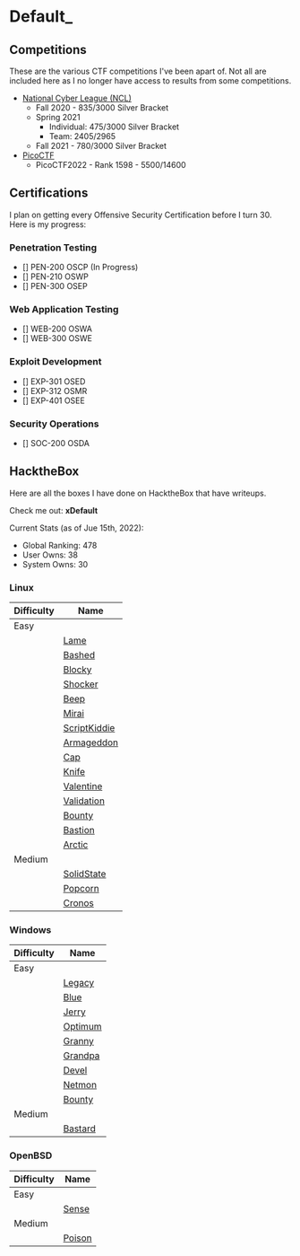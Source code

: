 # Default_

## Competitions
These are the various CTF competitions I've been apart of. Not all are included here as I no longer have access to results from some competitions.

- [National Cyber League (NCL)](https://cyberskyline.com/)
	- Fall 2020 - 835/3000 Silver Bracket
	- Spring 2021
		- Individual: 475/3000 Silver Bracket
		- Team: 2405/2965
	- Fall 2021 - 780/3000 Silver Bracket
- [PicoCTF](https://play.picoctf.org/login)
	- PicoCTF2022 - Rank 1598 - 5500/14600

## Certifications
I plan on getting every Offensive Security Certification before I turn 30. Here is my progress:

### Penetration Testing
- [] PEN-200 OSCP (In Progress)
- [] PEN-210 OSWP
- [] PEN-300 OSEP

### Web Application Testing
- [] WEB-200 OSWA
- [] WEB-300 OSWE

### Exploit Development
- [] EXP-301 OSED
- [] EXP-312 OSMR
- [] EXP-401 OSEE

### Security Operations
- [] SOC-200 OSDA

## HacktheBox
Here are all the boxes I have done on HacktheBox that have writeups.

Check me out: **xDefault**

Current Stats (as of Jue 15th, 2022):
- Global Ranking: 478
- User Owns: 38
- System Owns: 30

### Linux
| Difficulty | Name |
| ------ | --------- |
| Easy | |
| | [Lame](Platforms/HacktheBox/machines/easy/lame) |
| | [Bashed](Platforms/HacktheBox/machines/easy/bashed) |
| | [Blocky](Platforms/HacktheBox/machines/easy/blocky) |
| | [Shocker](Platforms/HacktheBox/machines/easy/shocker) |
| | [Beep](Platforms/HacktheBox/machines/easy/beep) |
| | [Mirai](Platforms/HacktheBox/machines/easy/mirai) |
| | [ScriptKiddie](Platforms/HacktheBox/machines/easy/scriptkiddie) |
| | [Armageddon](Platforms/HacktheBox/machines/easy/armageddon) |
| | [Cap](Platforms/HacktheBox/machines/easy/cap) |
| | [Knife](Platforms/HacktheBox/machines/easy/knife) |
| | [Valentine](Platforms/HacktheBox/machines/easy/valentine) |
| | [Validation](Platforms/HacktheBox/machines/easy/validation) |
| | [Bounty](Platforms/HacktheBox/machines/easy/bounty) |
| | [Bastion](Platforms/HacktheBox/machines/easy/bastion) |
| | [Arctic](Platforms/HacktheBox/machines/easy/arctic/) |
| Medium |  |
| | [SolidState](Platforms/HacktheBox/machines/medium/solidstate) |
| | [Popcorn](Platforms/HacktheBox/machines/medium/popcorn/) |
| | [Cronos](Platforms/HacktheBox/machines/medium/cronos/) |

### Windows
| Difficulty | Name |
| --- | --- |
| Easy | |
| | [Legacy](Platforms/HacktheBox/machines/easy/legacy) |
| | [Blue](Platforms/HacktheBox/machines/easy/blue) |
| | [Jerry](Platforms/HacktheBox/machines/easy/jerry) |
| | [Optimum](Platforms/HacktheBox/machines/easy/optimum) |
| | [Granny](Platforms/HacktheBox/machines/easy/granny) | 
| | [Grandpa](Platforms/HacktheBox/machines/easy/grandpa) |
| | [Devel](Platforms/HacktheBox/machines/easy/devel) |
| | [Netmon](Platforms/HacktheBox/machines/easy/netmon) |
| |[Bounty](Platforms/HacktheBox/machines/easy/bounty) |
| Medium | |
| | [Bastard](Platforms/HacktheBox/machines/medium/bastard) |

### OpenBSD
| Difficulty  | Name |
| --- | --- |
| Easy | |
| | [Sense](Platforms/HacktheBox/machines/easy/sense) |
| Medium | |
| | [Poison](Platforms/HacktheBox/machines/medium/poison) |

